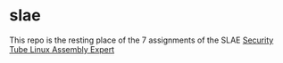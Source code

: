 # slae

This repo is the resting place of the 7 assignments of the SLAE [Security Tube Linux Assembly Expert](http://www.securitytube-training.com/online-courses/securitytube-linux-assembly-expert/)
